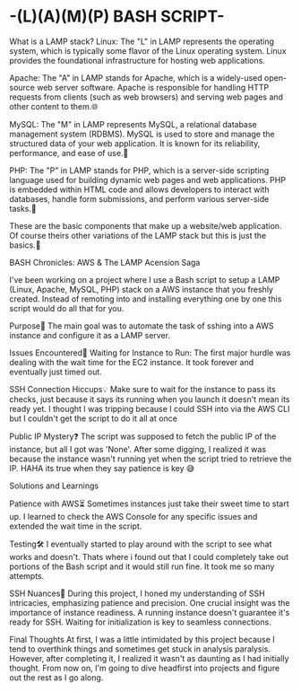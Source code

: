 # -(L)(A)(M)(P) BASH SCRIPT-

What is a LAMP stack?
Linux: The "L" in LAMP represents the operating system, which is typically some flavor of the Linux operating system. Linux provides the foundational infrastructure for hosting web applications.

Apache: The "A" in LAMP stands for Apache, which is a widely-used open-source web server software. Apache is responsible for handling HTTP requests from clients (such as web browsers) and serving web pages and other content to them.🌐

MySQL: The "M" in LAMP represents MySQL, a relational database management system (RDBMS). MySQL is used to store and manage the structured data of your web application. It is known for its reliability, performance, and ease of use.🏡

PHP: The "P" in LAMP stands for PHP, which is a server-side scripting language used for building dynamic web pages and web applications. PHP is embedded within HTML code and allows developers to interact with databases, handle form submissions, and perform various server-side tasks.🚀

These are the basic components that make up a website/web application. Of course theirs other variations of the LAMP stack but this is just the basics.🌟



 BASH Chronicles: AWS & The LAMP Acension Saga
 
 I've been working on a project where I use a Bash script to setup a LAMP (Linux, Apache, MySQL, PHP) stack on a AWS instance that you freshly created. Instead of remoting into and installing everything one by one this script would do all that for you.

Purpose🎯
The main goal was to automate the task of sshing  into a AWS instance and configure it as a LAMP server.

Issues Encountered🤯
Waiting for Instance to Run: The first major hurdle was dealing with the wait time for the EC2 instance. It took forever and eventually just timed out.

SSH Connection Hiccups💡
Make sure to wait for the instance to pass its checks, just because it says its running when you launch it doesn't mean its ready yet. 
I thought I was tripping because I could SSH into via the AWS CLI but I couldn't get the script to do it all at once

Public IP Mystery❓
The script was supposed to fetch the public IP of the instance, but all I got was 'None'. After some digging, I realized it was because the instance wasn't running yet when the script tried to retrieve the IP. HAHA its true when they say patience is key 😅 



Solutions and Learnings

Patience with AWS⏳
Sometimes instances just take their sweet time to start up. I learned to check the AWS Console for any specific issues and extended the wait time in the script.

Testing🛠️
I eventually started to play around with the script to see what works and doesn't. Thats where i found out that I could completely take out portions of the Bash script and it would still run fine. It took me so many attempts.

SSH Nuances🚪
During this project, I honed my understanding of SSH intricacies, emphasizing patience and precision.
One crucial insight was the importance of instance readiness. A running instance doesn't guarantee it's ready for SSH. Waiting for initialization is key to seamless connections.



Final Thoughts
At first, I was a little intimidated by this project because I tend to overthink things and sometimes get stuck in analysis paralysis. However, after completing it, I realized it wasn't as daunting as I had initially thought. From now on, I'm going to dive headfirst into projects and figure out the rest as I go along.




